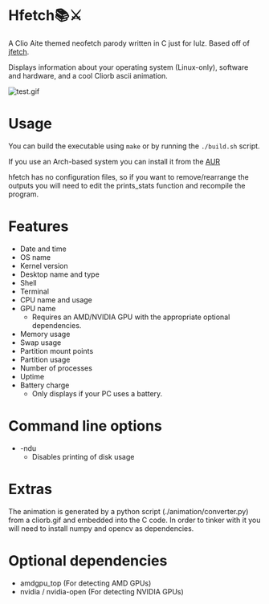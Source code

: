 # Hfetch📚⚔️

A Clio Aite themed neofetch parody written in C just for lulz. Based off of [jfetch](https://github.com/jffops/jfetch).

Displays information about your operating system (Linux-only), software and hardware, and a cool Cliorb ascii animation.

![test.gif](test.gif)

# Usage

You can build the executable using `make` or by running the `./build.sh` script.

If you use an Arch-based system you can install it from the [AUR](https://aur.archlinux.org/packages/hfetch-git)

hfetch has no configuration files, so if you want to remove/rearrange the outputs you will need to edit the prints_stats function and recompile the program.

# Features

* Date and time
* OS name
* Kernel version
* Desktop name and type
* Shell
* Terminal
* CPU name and usage
* GPU name
  * Requires an AMD/NVIDIA GPU with the appropriate optional dependencies.
* Memory usage
* Swap usage
* Partition mount points
* Partition usage
* Number of processes
* Uptime
* Battery charge
  * Only displays if your PC uses a battery.


# Command line options

* -ndu
  * Disables printing of disk usage

# Extras

The animation is generated by a python script (./animation/converter.py) from a cliorb.gif and embedded into the C code.
In order to tinker with it you will need to install numpy and opencv as dependencies.

# Optional dependencies

* amdgpu_top (For detecting AMD GPUs)
* nvidia / nvidia-open (For detecting NVIDIA GPUs)